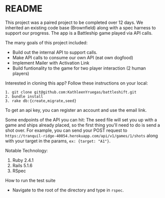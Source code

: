 # README

This project was a paired project to be completed over 12 days.  We inherited an existing code base (Brownfield) along with a spec harness to support our progress. The app is a Battleship game played via API calls.

The many goals of this project included:
* Build out the internal API to support calls.
* Make API calls to consume our own API (eat own dogfood)
* Implement Mailer with Activation Link
* Build funtionality to the game for two player interaction (2 human players)


Interested in cloning this app? Follow these instructions on your local:
```
1. git clone git@github.com:KathleenYruegas/battleshift.git
2. bundle install
3. rake db:{create,migrate,seed}
  ```
To get an api key, you can register an account and use the email link.

Some endpoints of the API you can hit:
The seed file will set you up with a game and ships already placed, so the first thing you'll need to do is send a shot over.
For example, you can send your POST request to `https://tranquil-ridge-40054.herokuapp.com/api/v1/games/1/shots` along with your target in the params, `ex: {target: "A1"}`.


Notable Technology:
1. Ruby 2.4.1
2. Rails 5.1.6
3. RSpec

How to run the test suite
* Navigate to the root of the directory and type in `rspec`. 

